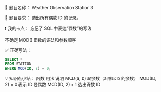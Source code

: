 🧠 题目名称：
Weather Observation Station 3

📌 题目要求：
选出所有偶数 ID 的记录。

❗ 我的卡点：
忘记了 SQL 中表达“偶数”的写法

不确定 MOD() 函数的语法和参数顺序

✅ 正确写法：
```sql
SELECT *
FROM STATION
WHERE MOD(ID, 2) = 0;
```

💡 知识点小结：
函数	用法	说明
MOD(a, b)	取余数（a 除以 b 的余数）	MOD(ID, 2) = 0 表示 ID 是偶数
MOD(ID, 2) = 1	选出奇数 ID